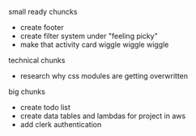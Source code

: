 small ready chuncks
- create footer
- create filter system under "feeling picky"
- make that activity card wiggle wiggle wiggle

technical chunks
- research why css modules are getting overwritten

big chunks
- create todo list
- create data tables and lambdas for project in aws
- add clerk authentication
